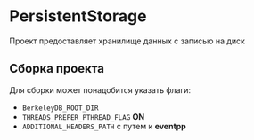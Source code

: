 # PersistentStorage
Проект предоставляет хранилище данных с записью на диск

## Сборка проекта
Для сборки может понадобится указать флаги:  

* `BerkeleyDB_ROOT_DIR`
* `THREADS_PREFER_PTHREAD_FLAG` **ON**
* `ADDITIONAL_HEADERS_PATH` с путем к **eventpp**